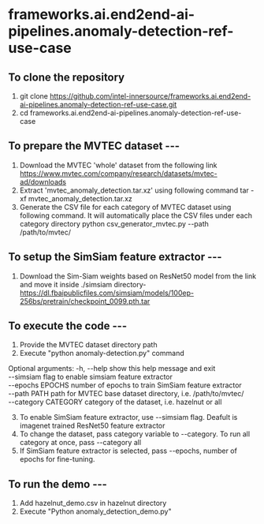 # frameworks.ai.end2end-ai-pipelines.anomaly-detection-ref-use-case

## To clone the repository
1. git clone https://github.com/intel-innersource/frameworks.ai.end2end-ai-pipelines.anomaly-detection-ref-use-case.git
2. cd frameworks.ai.end2end-ai-pipelines.anomaly-detection-ref-use-case

## To prepare the MVTEC dataset ---

1. Download the MVTEC 'whole' dataset from the following link 
   https://www.mvtec.com/company/research/datasets/mvtec-ad/downloads
2. Extract 'mvtec_anomaly_detection.tar.xz' using following command
   tar -xf mvtec_anomaly_detection.tar.xz
3. Generate the CSV file for each category of MVTEC dataset using following command. It will automatically place the CSV files under each category directory
   python csv_generator_mvtec.py --path /path/to/mvtec/

## To setup the SimSiam feature extractor ---

1. Download the Sim-Siam weights based on ResNet50 model from the link and move it inside ./simsiam directory-
   https://dl.fbaipublicfiles.com/simsiam/models/100ep-256bs/pretrain/checkpoint_0099.pth.tar


## To execute the code ---

1. Provide the MVTEC dataset directory path
2. Execute "python anomaly-detection.py" command

Optional arguments:
  -h, --help           show this help message and exit  
  --simsiam            flag to enable simsiam feature extractor  
  --epochs EPOCHS      number of epochs to train SimSiam feature extractor  
  --path PATH          path for MVTEC base dataset directory, i.e. /path/to/mvtec/  
  --category CATEGORY  category of the dataset, i.e. hazelnut or all  

3. To enable SimSiam feature extractor, use --simsiam flag. Deafult is imagenet trained ResNet50 feature extractor    
4. To change the dataset, pass category variable to --category. To run all category at once, pass --category all  
5. If SimSiam feature extractor is selected, pass --epochs, number of epochs for fine-tuning.  



## To run the demo ---
1. Add hazelnut_demo.csv in hazelnut directory  
2. Execute "Python anomaly_detection_demo.py"  




